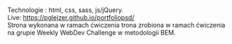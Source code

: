 <br>Technologie : html, css, sass, js/jQuery. 
<br>Live: https://pglejzer.github.io/portfoliopsd/
<br>Strona wykonana w ramach ćwiczenia trona zrobiona w ramach ćwiczenia na grupie Weekly WebDev Challenge w metodologii BEM.
